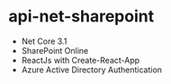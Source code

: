# api-net-sharepoint
- Net Core 3.1
- SharePoint Online
- ReactJs with Create-React-App
- Azure Active Directory Authentication
